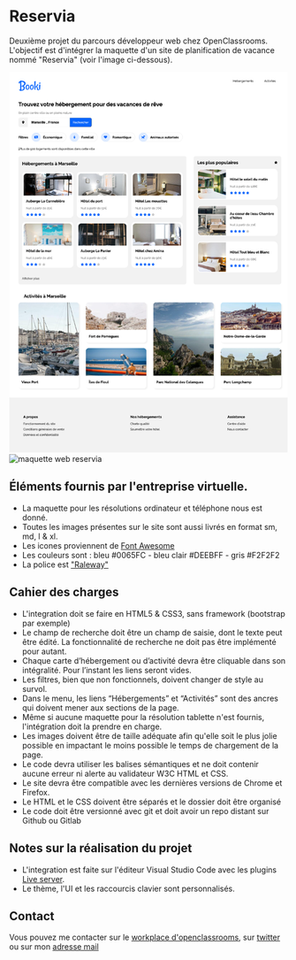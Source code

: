 # Reservia

Deuxième projet du parcours développeur web chez OpenClassrooms.
L'objectif est d'intégrer la maquette d'un site de planification de vacance nommé "Reservia" (voir l'image ci-dessous).

![maquette web reservia](./images/README/Desktop.png)
![maquette web reservia](./images/README/Phone.png)

## Éléments fournis par l'entreprise virtuelle.

-   La maquette pour les résolutions ordinateur et téléphone nous est donné.
-   Toutes les images présentes sur le site sont aussi livrés en format sm, md, l & xl.
-   Les icones proviennent de [Font Awesome](https://fontawesome.com/)
-   Les couleurs sont : bleu #0065FC - bleu clair #DEEBFF - gris #F2F2F2
-   La police est ["Raleway"](https://fonts.google.com/specimen/Raleway)

## Cahier des charges

-   L'integration doit se faire en HTML5 & CSS3, sans framework (bootstrap par exemple)
-   Le champ de recherche doit être un champ de saisie, dont le texte peut être édité. La fonctionnalité de recherche ne doit pas être implémenté pour autant.
-   Chaque carte d’hébergement ou d’activité devra être cliquable dans son intégralité. Pour l’instant les liens seront vides.
-   Les filtres, bien que non fonctionnels, doivent changer de style au survol.
-   Dans le menu, les liens “Hébergements” et “Activités” sont des ancres qui doivent mener aux sections de la page.
-   Même si aucune maquette pour la résolution tablette n'est fournis, l'intégration doit la prendre en charge.
-   Les images doivent être de taille adéquate afin qu'elle soit le plus jolie possible en impactant le moins possible le temps de chargement de la page.
-   Le code devra utiliser les balises sémantiques et ne doit contenir aucune erreur ni alerte au validateur W3C HTML et CSS.
-   Le site devra être compatible avec les dernières versions de Chrome et Firefox.
-   Le HTML et le CSS doivent être séparés et le dossier doit être organisé
-   Le code doit être versionné avec git et doit avoir un repo distant sur Github ou Gitlab

## Notes sur la réalisation du projet

-   L'integration est faite sur l'éditeur Visual Studio Code avec les plugins [Live server](https://marketplace.visualstudio.com/items?itemName=ritwickdey.LiveServer).
-   Le thème, l'UI et les raccourcis clavier sont personnalisés.

## Contact

Vous pouvez me contacter sur le [workplace d'openclassrooms](https://openclassrooms.workplace.com/profile.php?id=100054767869328), sur [twitter](https://twitter.com/TalgornVincent) ou sur mon [adresse mail](mailto:talgorn.v@gmail.com)
